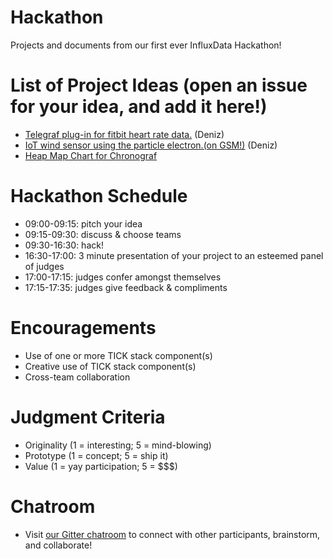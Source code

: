 # Hackathon
Projects and documents from our first ever InfluxData Hackathon!

# List of Project Ideas (open an issue for your idea, and add it here!)
* [Telegraf plug-in for fitbit heart rate data.](https://github.com/influxdata/hackathon-2017-sf/issues/1) (Deniz)
* [IoT wind sensor using the particle electron.(on GSM!)](https://github.com/influxdata/hackathon-2017-sf/issues/2) (Deniz)
* [Heap Map Chart for Chronograf](https://github.com/influxdata/hackathon-2017-sf/issues/3)

# Hackathon Schedule
* 09:00-09:15: pitch your idea
* 09:15-09:30: discuss & choose teams
* 09:30-16:30: hack!
* 16:30-17:00: 3 minute presentation of your project to an esteemed panel of judges
* 17:00-17:15: judges confer amongst themselves
* 17:15-17:35: judges give feedback & compliments

# Encouragements
* Use of one or more TICK stack component(s)
* Creative use of TICK stack component(s)
* Cross-team collaboration

# Judgment Criteria
* Originality (1 = interesting; 5 = mind-blowing)
* Prototype (1 = concept; 5 = ship it)
* Value (1 = yay participation; 5 = $$$)

# Chatroom
* Visit [our Gitter chatroom](https://gitter.im/influxathon/hackathon_2017_sf) to connect with other participants, brainstorm, and collaborate!
